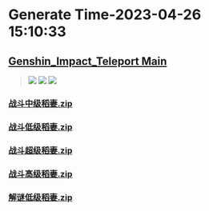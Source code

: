 # Generate Time-2023-04-26 15:10:33

## [Genshin_Impact_Teleport Main](https://github.com/Sam5440/Genshin_Impact_Teleport)

>![](https://komarev.com/ghpvc/?username=done439)
>![](https://komarev.com/ghpvc/?username=done438)
>![](https://komarev.com/ghpvc/?username=done437)

### [战斗中级稻妻.zip](https://raw.githubusercontent.com/Sam5440/Genshin_Impact_Teleport/download/ManualCollectPoint/Chest/Generate%20Chest/%E7%A8%BB%E5%A6%BB/%E6%88%98%E6%96%97%E4%B8%AD%E7%BA%A7%E7%A8%BB%E5%A6%BB.zip)

### [战斗低级稻妻.zip](https://raw.githubusercontent.com/Sam5440/Genshin_Impact_Teleport/download/ManualCollectPoint/Chest/Generate%20Chest/%E7%A8%BB%E5%A6%BB/%E6%88%98%E6%96%97%E4%BD%8E%E7%BA%A7%E7%A8%BB%E5%A6%BB.zip)

### [战斗超级稻妻.zip](https://raw.githubusercontent.com/Sam5440/Genshin_Impact_Teleport/download/ManualCollectPoint/Chest/Generate%20Chest/%E7%A8%BB%E5%A6%BB/%E6%88%98%E6%96%97%E8%B6%85%E7%BA%A7%E7%A8%BB%E5%A6%BB.zip)

### [战斗高级稻妻.zip](https://raw.githubusercontent.com/Sam5440/Genshin_Impact_Teleport/download/ManualCollectPoint/Chest/Generate%20Chest/%E7%A8%BB%E5%A6%BB/%E6%88%98%E6%96%97%E9%AB%98%E7%BA%A7%E7%A8%BB%E5%A6%BB.zip)

### [解谜低级稻妻.zip](https://raw.githubusercontent.com/Sam5440/Genshin_Impact_Teleport/download/ManualCollectPoint/Chest/Generate%20Chest/%E7%A8%BB%E5%A6%BB/%E8%A7%A3%E8%B0%9C%E4%BD%8E%E7%BA%A7%E7%A8%BB%E5%A6%BB.zip)

